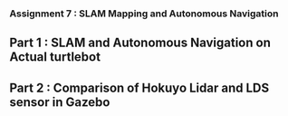 ### Assignment 7 : SLAM Mapping and Autonomous Navigation

## Part 1 : SLAM and Autonomous Navigation on Actual turtlebot

## Part 2 : Comparison of Hokuyo Lidar and LDS sensor in Gazebo

